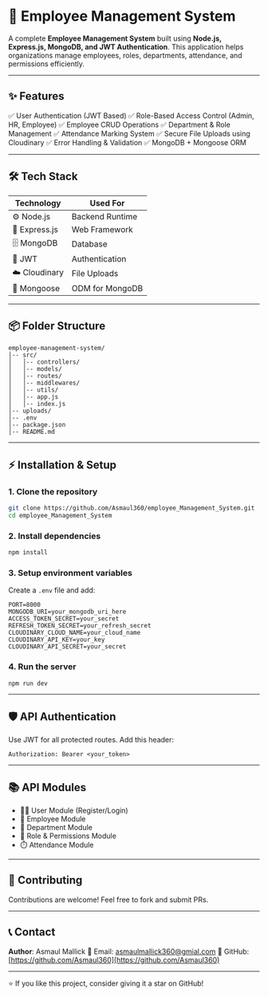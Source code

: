 # 🚀 Employee Management System

A complete **Employee Management System** built using **Node.js, Express.js, MongoDB, and JWT Authentication**. This application helps organizations manage employees, roles, departments, attendance, and permissions efficiently.

---

## ✨ Features

✅ User Authentication (JWT Based)
✅ Role-Based Access Control (Admin, HR, Employee)
✅ Employee CRUD Operations
✅ Department & Role Management
✅ Attendance Marking System
✅ Secure File Uploads using Cloudinary
✅ Error Handling & Validation
✅ MongoDB + Mongoose ORM

---

## 🛠️ Tech Stack

| Technology    | Used For        |
| ------------- | --------------- |
| ⚙️ Node.js    | Backend Runtime |
| 🚀 Express.js | Web Framework   |
| 🗄️ MongoDB    | Database        |
| 🔐 JWT        | Authentication  |
| ☁️ Cloudinary | File Uploads    |
| 🔧 Mongoose   | ODM for MongoDB |

---

## 📦 Folder Structure

```
employee-management-system/
│-- src/
│   │-- controllers/
│   │-- models/
│   │-- routes/
│   │-- middlewares/
│   │-- utils/
│   │-- app.js
│   │-- index.js
│-- uploads/
│-- .env
│-- package.json
│-- README.md
```

---

## ⚡ Installation & Setup

### 1. Clone the repository

```bash
git clone https://github.com/Asmaul360/employee_Management_System.git
cd employee_Management_System
```

### 2. Install dependencies

```bash
npm install
```

### 3. Setup environment variables

Create a `.env` file and add:

```
PORT=8000
MONGODB_URI=your_mongodb_uri_here
ACCESS_TOKEN_SECRET=your_secret
REFRESH_TOKEN_SECRET=your_refresh_secret
CLOUDINARY_CLOUD_NAME=your_cloud_name
CLOUDINARY_API_KEY=your_key
CLOUDINARY_API_SECRET=your_secret
```

### 4. Run the server

```bash
npm run dev
```

---

## 🛡️ API Authentication

Use JWT for all protected routes.
Add this header:

```
Authorization: Bearer <your_token>
```

---

## 📚 API Modules

- 👨‍💼 User Module (Register/Login)
- 🏢 Employee Module
- 🏬 Department Module
- 🔑 Role & Permissions Module
- ⏱️ Attendance Module

---

## 🤝 Contributing

Contributions are welcome! Feel free to fork and submit PRs.

---

## 📞 Contact

**Author**: Asmaul Mallick
📧 Email: asmaulmallick360@gmial.com
🔗 GitHub: [https://github.com/Asmaul360](https://github.com/Asmaul360)

---

⭐ If you like this project, consider giving it a star on GitHub!
